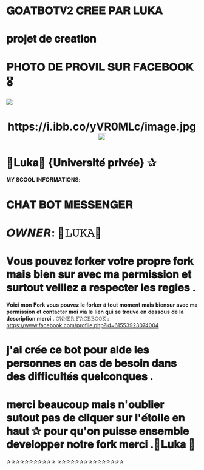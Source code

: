 # 𝐆𝐎𝐀𝐓𝐁𝐎𝐓𝐕2 𝐂𝐑𝐄𝐄 𝐏𝐀𝐑 𝐋𝐔𝐊𝐀
# 𝐩𝐫𝐨𝐣𝐞𝐭 𝐝𝐞 𝐜𝐫𝐞𝐚𝐭𝐢𝐨𝐧 </h1>
# 𝐏𝐇𝐎𝐓𝐎 𝐃𝐄 𝐏𝐑𝐎𝐕𝐈𝐋 𝐒𝐔𝐑 𝐅𝐀𝐂𝐄𝐁𝐎𝐎𝐊🎖</h1>
<img src="https://i.ibb.co/yVR0MLc/image.jpg"/>                              
<h1 align="center">https://i.ibb.co/yVR0MLc/image.jpg<img               src=" 𝐋𝐔𝐊𝐀" width="22px">

# 🌹𝐋𝐮𝐤𝐚🌹 {𝐔𝐧𝐢𝐯𝐞𝐫𝐬𝐢𝐭𝐞́ 𝐩𝐫𝐢𝐯𝐞́𝐞} ✰
𝐌𝐘 𝐒𝐂𝐎𝐎𝐋 𝐈𝐍𝐅𝐎𝐑𝐌𝐀𝐓𝐈𝐎𝐍𝐒:</h1>
# 𝐂𝐇𝐀𝐓 𝐁𝐎𝐓 𝐌𝐄𝐒𝐒𝐄𝐍𝐆𝐄𝐑 
# 𝙊𝙒𝙉𝙀𝙍: 🌹𝙻𝚄𝙺𝙰🌹
# 𝐕𝐨𝐮𝐬 𝐩𝐨𝐮𝐯𝐞𝐳 𝐟𝐨𝐫𝐤𝐞𝐫 𝐯𝐨𝐭𝐫𝐞 𝐩𝐫𝐨𝐩𝐫𝐞 𝐟𝐨𝐫𝐤 𝐦𝐚𝐢𝐬 𝐛𝐢𝐞𝐧 𝐬𝐮𝐫 𝐚𝐯𝐞𝐜 𝐦𝐚 𝐩𝐞𝐫𝐦𝐢𝐬𝐬𝐢𝐨𝐧 𝐞𝐭 𝐬𝐮𝐫𝐭𝐨𝐮𝐭 𝐯𝐞𝐢𝐥𝐥𝐞𝐳 𝐚 𝐫𝐞𝐬𝐩𝐞𝐜𝐭𝐞𝐫 𝐥𝐞𝐬 𝐫𝐞𝐠𝐥𝐞𝐬 .
𝐕𝐨𝐢𝐜𝐢 𝐦𝐨𝐧 𝐅𝐨𝐫𝐤 𝐯𝐨𝐮𝐬 𝐩𝐨𝐮𝐯𝐞𝐳 𝐥𝐞 𝐟𝐨𝐫𝐤𝐞𝐫 𝐚̀ 𝐭𝐨𝐮𝐭 𝐦𝐨𝐦𝐞𝐧𝐭 𝐦𝐚𝐢𝐬 𝐛𝐢𝐞𝐧𝐬𝐮𝐫 𝐚𝐯𝐞𝐜 𝐦𝐚 𝐩𝐞𝐫𝐦𝐢𝐬𝐬𝐢𝐨𝐧 𝐞𝐭 𝐜𝐨𝐧𝐭𝐚𝐜𝐭𝐞𝐫 𝐦𝐨𝐢 𝐯𝐢𝐚 𝐥𝐞 𝐥𝐢𝐞𝐧 𝐪𝐮𝐢 𝐬𝐞 𝐭𝐫𝐨𝐮𝐯𝐞 𝐞𝐧 𝐝𝐞𝐬𝐬𝐨𝐮𝐬 𝐝𝐞 𝐥𝐚 𝐝𝐞𝐬𝐜𝐫𝐢𝐩𝐭𝐢𝐨𝐧 𝐦𝐞𝐫𝐜𝐢 . 
𝙾𝚆𝙽𝙴𝚁 𝙵𝙰𝙲𝙴𝙱𝙾𝙾𝙺 : https://www.facebook.com/profile.php?id=61553923074004
# 𝐣'𝐚𝐢 𝐜𝐫𝐞́𝐞 𝐜𝐞 𝐛𝐨𝐭 𝐩𝐨𝐮𝐫 𝐚𝐢𝐝𝐞 𝐥𝐞𝐬 𝐩𝐞𝐫𝐬𝐨𝐧𝐧𝐞𝐬 𝐞𝐧 𝐜𝐚𝐬 𝐝𝐞 𝐛𝐞𝐬𝐨𝐢𝐧 𝐝𝐚𝐧𝐬 𝐝𝐞𝐬 𝐝𝐢𝐟𝐟𝐢𝐜𝐮𝐥𝐭𝐞́𝐬 𝐪𝐮𝐞𝐥𝐜𝐨𝐧𝐪𝐮𝐞𝐬 . 
# 𝐦𝐞𝐫𝐜𝐢 𝐛𝐞𝐚𝐮𝐜𝐨𝐮𝐩 𝐦𝐚𝐢𝐬 𝐧'𝐨𝐮𝐛𝐥𝐢𝐞𝐫  𝐬𝐮𝐭𝐨𝐮𝐭 𝐩𝐚𝐬 𝐝𝐞 𝐜𝐥𝐢𝐪𝐮𝐞𝐫 𝐬𝐮𝐫 𝐥'𝐞́𝐭𝐨𝐢𝐥𝐞 𝐞𝐧 𝐡𝐚𝐮𝐭 ✰ 𝐩𝐨𝐮𝐫 𝐪𝐮'𝐨𝐧 𝐩𝐮𝐢𝐬𝐬𝐞 𝐞𝐧𝐬𝐞𝐦𝐛𝐥𝐞 𝐝𝐞𝐯𝐞𝐥𝐨𝐩𝐩𝐞𝐫 𝐧𝐨𝐭𝐫𝐞 𝐟𝐨𝐫𝐤 𝐦𝐞𝐫𝐜𝐢 .🌹𝐋𝐮𝐤𝐚 🌹
✰✰✰✰✰✰✰✰✰✰✰
✰✰✰✰✰✰✰✰✰✰✰✰✰✰✰
